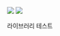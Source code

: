 [![](https://jitpack.io/v/raaaaming/ex-my-pk.svg)](https://jitpack.io/#raaaaming/ex-my-pk)
[![](https://jitpack.io/v/raaaaming/YgdLib.svg)](https://jitpack.io/#raaaaming/YgdLib)

라이브러리 테스트
